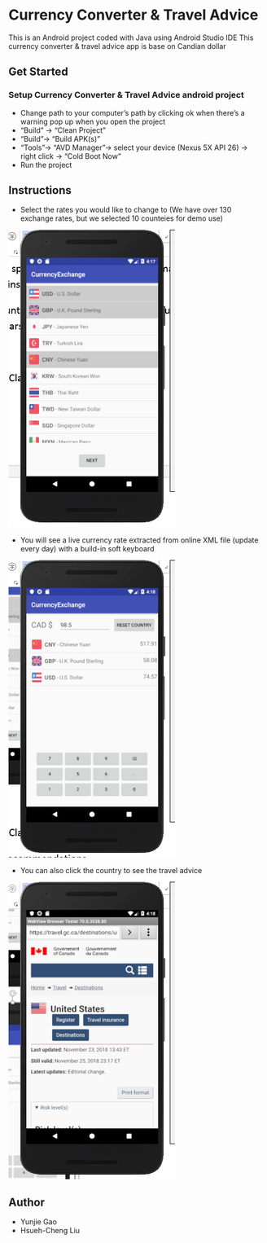 # Currency Converter & Travel Advice
This is an Android project coded with Java using Android Studio IDE
This currency converter & travel advice app is base on Candian dollar
## Get Started
### Setup Currency Converter & Travel Advice android project
* Change path to your computer’s path by clicking ok when there’s a warning pop up when you open the project
* “Build” -> “Clean Project”
* “Build”-> “Build APK(s)”
* “Tools”-> “AVD Manager”-> select your device (Nexus 5X API 26) -> right click -> “Cold Boot Now”
* Run the project
## Instructions
* Select the rates you would like to change to (We have over 130 exchange rates, but we selected 10 counteies for demo use)

![ScreenShot](/screenshots/select-country.png)

* You will see a live currency rate extracted from online XML file (update every day) with a build-in soft keyboard

![ScreenShot](/screenshots/show-exchange-rate.png)

* You can also click the country to see the travel advice

![ScreenShot](/screenshots/show-travel-advice.png)
## Author
* Yunjie Gao
* Hsueh-Cheng Liu

